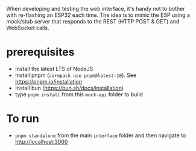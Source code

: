 When developing and testing the web interface, it's handy not to bother with re-flashing an ESP32 each time. The idea is to mimic the ESP using a mock/stub server that responds to the REST (HTTP POST & GET) and WebSocket calls.

# prerequisites

- Install the latest LTS of NodeJS
- Install pnpm (`corepack use pnpm@latest-10`). See <https://pnpm.io/installation>
- Install bun (<https://bun.sh/docs/installation>)
- type `pnpm install` from this `mock-api` folder to build

# To run

- `pnpm standalone` from the main `interface` folder and then navigate to <http://localhost:3000>
